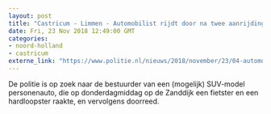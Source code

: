 ```yaml
---
layout: post
title: "Castricum - Limmen - Automobilist rijdt door na twee aanrijdingen"
date: Fri, 23 Nov 2018 12:49:00 GMT
categories: 
- noord-holland 
- castricum 
externe_link: "https://www.politie.nl/nieuws/2018/november/23/04-automobilist-rijdt-door-na-twee-aanrijdingen.html"
---
```


De politie is op zoek naar de bestuurder van een (mogelijk) SUV-model personenauto, die op donderdagmiddag op de Zanddijk een fietster en een hardloopster raakte, en vervolgens doorreed.
